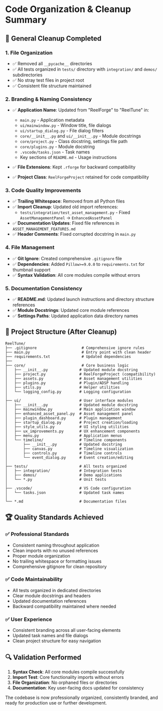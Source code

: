 # Code Organization & Cleanup Summary

## 🧹 General Cleanup Completed

### 1. **File Organization**
- ✅ Removed all `__pycache__` directories  
- ✅ All tests organized in `tests/` directory with `integration/` and `demos/` subdirectories
- ✅ No stray test files in project root
- ✅ Consistent file structure maintained

### 2. **Branding & Naming Consistency** 
- ✅ **Application Name**: Updated from "ReelForge" to "ReelTune" in:
  - `main.py` - Application metadata
  - `ui/mainwindow.py` - Window title, file dialogs  
  - `ui/startup_dialog.py` - File dialog filters
  - `core/__init__.py` and `ui/__init__.py` - Module docstrings
  - `core/project.py` - Class docstring, settings file path
  - `core/plugins.py` - Module docstring
  - `.vscode/tasks.json` - Task names
  - Key sections of `README.md` - Usage instructions

- ✅ **File Extensions**: Kept `.rforge` for backward compatibility
- ✅ **Project Class**: `ReelForgeProject` retained for code compatibility

### 3. **Code Quality Improvements**
- ✅ **Trailing Whitespace**: Removed from all Python files
- ✅ **Import Cleanup**: Updated old import references:
  - `tests/integration/test_asset_management.py` - Fixed `AssetManagementPanel` → `EnhancedAssetPanel`
- ✅ **Documentation Updates**: Fixed file references in `ASSET_MANAGEMENT_FEATURES.md`
- ✅ **Header Comments**: Fixed corrupted docstring in `main.py`

### 4. **File Management**
- ✅ **Git Ignore**: Created comprehensive `.gitignore` file
- ✅ **Dependencies**: Added `Pillow>=9.0.0` to `requirements.txt` for thumbnail support
- ✅ **Syntax Validation**: All core modules compile without errors

### 5. **Documentation Consistency**
- ✅ **README.md**: Updated launch instructions and directory structure references
- ✅ **Module Docstrings**: Updated core module references  
- ✅ **Settings Paths**: Updated application data directory names

## 📁 Project Structure (After Cleanup)

```
ReelTune/
├── .gitignore                    # Comprehensive ignore rules
├── main.py                       # Entry point with clean header
├── requirements.txt              # Updated dependencies
├── 
├── core/                         # Core business logic
│   ├── __init__.py              # Updated module docstring
│   ├── project.py               # ReelForgeProject (compatibility)
│   ├── assets.py                # Asset management utilities
│   ├── plugins.py               # Plugin/ADSP handling
│   ├── utils.py                 # Helper utilities
│   └── logging_config.py        # Logging configuration
│
├── ui/                          # User interface modules
│   ├── __init__.py              # Updated module docstring
│   ├── mainwindow.py            # Main application window
│   ├── enhanced_asset_panel.py  # Asset management panel
│   ├── plugin_dashboard.py      # Plugin management
│   ├── startup_dialog.py        # Project creation/loading
│   ├── style_utils.py           # UI styling utilities
│   ├── ux_improvements.py       # UX enhancement components
│   ├── menu.py                  # Application menus
│   └── timeline/                # Timeline components
│       ├── __init__.py          # Updated docstring
│       ├── canvas.py            # Timeline visualization
│       ├── controls.py          # Timeline controls
│       └── event_dialog.py      # Event creation/editing
│
├── tests/                       # All tests organized
│   ├── integration/             # Integration tests
│   ├── demos/                   # Demo applications
│   └── *.py                     # Unit tests
│
├── .vscode/                     # VS Code configuration
│   └── tasks.json               # Updated task names
│
└── *.md                         # Documentation files
```

## 🏆 Quality Standards Achieved

### ✅ **Professional Standards**
- Consistent naming throughout application
- Clean imports with no unused references  
- Proper module organization
- No trailing whitespace or formatting issues
- Comprehensive gitignore for clean repository

### ✅ **Code Maintainability**
- All tests organized in dedicated directories
- Clear module docstrings and headers
- Updated documentation references
- Backward compatibility maintained where needed

### ✅ **User Experience**
- Consistent branding across all user-facing elements
- Updated task names and file dialogs
- Clean project structure for easy navigation

## 🔍 Validation Performed

1. **Syntax Check**: All core modules compile successfully
2. **Import Test**: Core functionality imports without errors  
3. **File Organization**: No orphaned files or directories
4. **Documentation**: Key user-facing docs updated for consistency

The codebase is now professionally organized, consistently branded, and ready for production use or further development.

